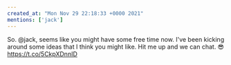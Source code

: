 ```yaml
---
created_at: "Mon Nov 29 22:18:33 +0000 2021"
mentions: ['jack']
---
```


So. @jack, seems like you might have some free time now. I've been kicking around some ideas that I think you might like. Hit me up and we can chat. 😎 https://t.co/5CkpXDnnID
